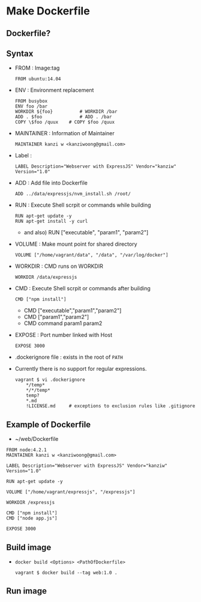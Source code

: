 # Make Dockerfile

## Dockerfile?

## Syntax

- FROM : Image:tag
	
	```
	FROM ubuntu:14.04
	```
- ENV : Environment replacement

	```
	FROM busybox
	ENV foo /bar
	WORKDIR ${foo}  		# WORKDIR /bar
	ADD . $foo      		# ADD . /bar
	COPY \$foo /quux 	# COPY $foo /quux
	```	

- MAINTAINER : Information of Maintainer

	```
	MAINTAINER kanzi w <kanziwoong@gmail.com>
	```
	
- Label :

	```
	LABEL Description="Webserver with ExpressJS" Vendor="kanziw" Version="1.0"
	```


- ADD : Add file into Dockerfile

	```
	ADD ../data/expressjs/nvm_install.sh /root/ 
	```

- RUN : Execute Shell scrpit or commands while building

	```
	RUN apt-get update -y
	RUN apt-get install -y curl
	```
	- and also) RUN ["executable", "param1", "param2"]

- VOLUME : Make mount point for shared directory

	```
	VOLUME ["/home/vagrant/data", "/data", "/var/log/docker"]
	```

- WORKDIR : CMD runs on WORKDIR

	```
	WORKDIR /data/expressjs
	```

- CMD : Execute Shell scrpit or commands after building

	```
	CMD ["npm install"]
	```
	- CMD ["executable","param1","param2"]
	- CMD ["param1","param2"]
	- CMD command param1 param2
	
- EXPOSE : Port number linked with Host

	```
	EXPOSE 3000
	```

- .dockerignore file : exists in the root of `PATH`
- Currently there is no support for regular expressions.

	```
	vagrant $ vi .dockerignore
		*/temp*
	    */*/temp*
	    temp?
	    *.md
	    !LICENSE.md		# exceptions to exclusion rules like .gitignore
	```

## Example of Dockerfile

- ~/web/Dockerfile

```
FROM node:4.2.1
MAINTAINER kanzi w <kanziwoong@gmail.com>

LABEL Description="Webserver with ExpressJS" Vendor="kanziw" Version="1.0"

RUN apt-get update -y

VOLUME ["/home/vagrant/expressjs", "/expressjs"]

WORKDIR /expressjs

CMD ["npm install"]
CMD ["node app.js"]

EXPOSE 3000
```


## Build image

- `docker build <Options> <PathOfDockerfile>`

	```
	vagrant $ docker build --tag web:1.0 .
	```

## Run image

